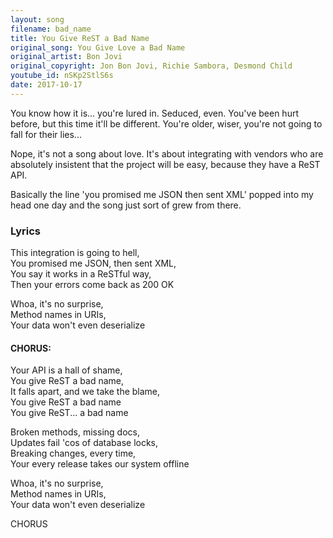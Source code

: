 ```yaml
---  
layout: song  
filename: bad_name
title: You Give ReST a Bad Name
original_song: You Give Love a Bad Name
original_artist: Bon Jovi  
original_copyright: Jon Bon Jovi, Richie Sambora, Desmond Child
youtube_id: nSKp2StlS6s  
date: 2017-10-17
---  
```

You know how it is... you're lured in. Seduced, even. You've been hurt before, but this time it'll be different. You're older, wiser, you're not going to fall for their lies...

Nope, it's not a song about love. It's about integrating with vendors who are absolutely insistent that the project will be easy, because they have a ReST API.

Basically the line 'you promised me JSON then sent XML' popped into my head one day and the song just sort of grew from there.

### Lyrics  

This integration is going to hell,  
You promised me JSON, then sent XML,  
You say it works in a ReSTful way,  
Then your errors come back as 200 OK  

Whoa, it's no surprise,  
Method names in URIs,  
Your data won't even deserialize  

#### CHORUS:  

Your API is a hall of shame,    
You give ReST a bad name,  
It falls apart, and we take the blame,  
You give ReST a bad name  
You give ReST... a bad name  

Broken methods, missing docs,  
Updates fail 'cos of database locks,  
Breaking changes, every time,  
Your every release takes our system offline  

Whoa, it's no surprise,  
Method names in URIs,  
Your data won't even deserialize  

CHORUS
